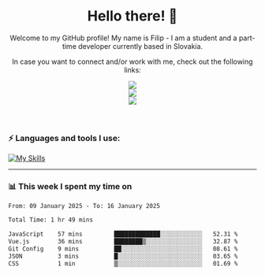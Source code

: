 <h1 align="center">  Hello there! 👋</h1>

<p align="center">Welcome to my GitHub profile! My name is Filip - I am a student and a part-time developer currently based in Slovakia.</p>
<p align="center">In case you want to connect and/or work with me, check out the following links: </p>
<div align="center">
<a href="https://www.linkedin.com/in/filip-sipos-7566b5309/">
  <img src="https://img.shields.io/badge/LinkedIn-0077B5?style=for-the-badge&logo=linkedin&logoColor=white"></img>
</a>
</br>
<a href="https://filipsipos.netlify.app">
  <img src="https://img.shields.io/badge/website-000000?style=for-the-badge&logo=About.me&logoColor=white"></img>
</a>
</br>
<a href="mailto:filip.sipos@student.leaf.academy">
  <img src="https://img.shields.io/badge/Gmail-D14836?style=for-the-badge&logo=gmail&logoColor=white"></img>
</a>
</div>

</br>
</br>

### ⚡ Languages and tools I use:

[![My Skills](https://skillicons.dev/icons?i=html,css,tailwind,js,ts,vue,react,nodejs,firebase,azure,git,postman,figma&theme=dark)](https://skillicons.dev)

---

### 📊 This week I spent my time on</h3>

<!--START_SECTION:waka-->

```txt
From: 09 January 2025 - To: 16 January 2025

Total Time: 1 hr 49 mins

JavaScript    57 mins         █████████████░░░░░░░░░░░░   52.31 %
Vue.js        36 mins         ████████▒░░░░░░░░░░░░░░░░   32.87 %
Git Config    9 mins          ██░░░░░░░░░░░░░░░░░░░░░░░   08.61 %
JSON          3 mins          █░░░░░░░░░░░░░░░░░░░░░░░░   03.65 %
CSS           1 min           ▒░░░░░░░░░░░░░░░░░░░░░░░░   01.69 %
```

<!--END_SECTION:waka-->
